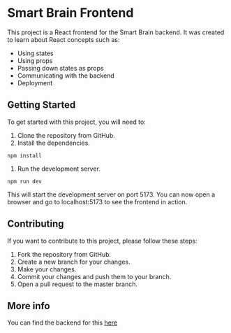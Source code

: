 # Smart Brain Frontend
This project is a React frontend for the Smart Brain backend. It was created to learn about React concepts such as:

- Using states
- Using props
- Passing down states as props
- Communicating with the backend
- Deployment

## Getting Started
To get started with this project, you will need to:

1. Clone the repository from GitHub.
1. Install the dependencies.
```
npm install
```
1. Run the development server.
```
npm run dev
```

This will start the development server on port 5173. You can now open a browser and go to localhost:5173 to see the frontend in action.

## Contributing
If you want to contribute to this project, please follow these steps:

1. Fork the repository from GitHub.
1. Create a new branch for your changes.
1. Make your changes.
1. Commit your changes and push them to your branch.
1. Open a pull request to the master branch.

## More info
You can find the backend for this [here](https://github.com/zaid-ahmad/smart-brain-backend)
